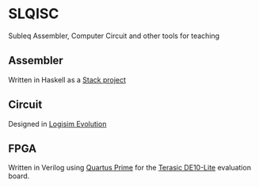 # SLQISC
Subleq Assembler, Computer Circuit and other tools for teaching

## Assembler

Written in Haskell as a [Stack project](https://docs.haskellstack.org/en/stable/)

## Circuit

Designed in [Logisim Evolution](https://github.com/logisim-evolution/logisim-evolution)

## FPGA

Written in Verilog using [Quartus Prime](https://www.intel.de/content/www/de/de/products/details/fpga/development-tools/quartus-prime.html) for the [Terasic DE10-Lite](https://www.terasic.com.tw/cgi-bin/page/archive.pl?Language=English&No=1021) evaluation board.
